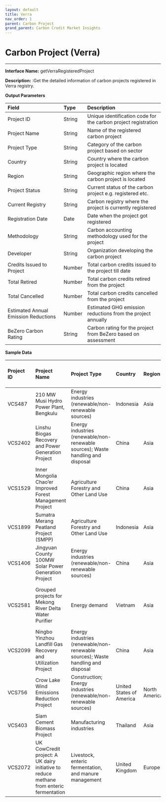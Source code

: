```yaml
---
layout: default
title: Verra
nav_order: 1
parent: Carbon Project
grand_parent: Carbon Credit Market Insights
---
```


# Carbon Project (Verra)
---

**Interface Name:** getVerraRegisteredProject

**Description:** :Get the detailed information of carbon projects registered in Verra registry.

**Output Parameters**

| Field                               | Type   | Description                                                       |
|:-------------------------------------|:--------|:-------------------------------------------------------------------|
| Project ID                          | String | Unique identification code for the carbon project registration    |
| Project Name                        | String | Name of the registered carbon project                             |
| Project Type                        | String | Category of the carbon project based on sector                     |
| Country                             | String | Country where the carbon project is located                       |
| Region                              | String | Geographic region where the carbon project is located             |
| Project Status                      | String | Current status of the carbon project e.g. registered etc.         |
| Current Registry                    | String | Carbon registry where the project is currently registered         |
| Registration Date                   | Date   | Date when the project got registered                              |
| Methodology                         | String | Carbon accounting methodology used for the project                |
| Developer                           | String | Organization developing the carbon project                        |
| Credits Issued to Project           | Number | Total carbon credits issued to the project till date              |
| Total Retired                       | Number | Total carbon credits retired from the project                     |
| Total Cancelled                     | Number | Total carbon credits cancelled from the project                   |
| Estimated Annual Emission Reductions| Number | Estimated GHG emission reductions from the project annually       |
| BeZero Carbon Rating                | String | Carbon rating for the project from BeZero based on assessment     |


**Sample Data**

| Project ID | Project Name | Project Type | Country | Region | Project Status | Current Registry | Registration Date | Methodology | Developer | Credits Issued to Project | Total Retired | Total Cancelled | Estimated Annual Emission Reductions | BeZero Carbon Rating |
|:------------|:--------------|:--------------|:---------|:--------|:----------------|:------------------|:-------------------|:-------------|-----------|:----------------------------|:---------------|:-----------------|:------------------------------------|:----------------------|
| VCS487     | 210 MW Musi Hydro Power Plant, Bengkulu | Energy industries (renewable/non-renewable sources) | Indonesia | Asia | Registered | Verra | 2020-04-06 | ACM0002 | PT. PLN (Persero) | 6,432,548 | 3,182,476 | 302,069 | 953,128 | BB |
| VCS2402    | Linshu Biogas Recovery and Power Generation Project | Energy industries (renewable/non-renewable sources); Waste handling and disposal | China | Asia | Registered | Verra | 2021-08-04 | ACM0014 | VPOWER New Energy Technology (LinYi) LTD | 828,251 | 360,846 | 12,483 | 359,691 | B |
| VCS1529    | Inner Mongolia Chao’er Improved Forest Management Project | Agriculture Forestry and Other Land Use | China | Asia | Registered | Verra | 2020-04-06 | VM0010 | Chao’er Forest Bureau of Inner Mongolia Autonomous Region | 445,305 | 197,634 | 0 | 90,035 | B |
| VCS1899 | Sumatra Merang Peatland Project (SMPP) | Agriculture Forestry and Other Land Use | Indonesia | Asia | Registered | Verra | 2020-04-06 | VM0007 | Multiple Proponents | 2,663,148 | 2,250,456 | 6,600 | 1,338,569 | A |
| VCS1406 | Jingyuan County 100MW Solar Power Generation Project | Energy industries (renewable/non-renewable sources) | China | Asia | Registered | Verra | 2020-04-06 | ACM0002 | Gansu Deyou Energy Technology Co., Ltd | 859,993 | 508,148 | 31,237 | 128,589 | B |
| VCS2581 | Grouped projects for Mekong River Delta Water Purifier | Energy demand | Vietnam | Asia | Registered | Verra | 2022-07-25 | AMS-III.AV. | Sustainability Investment Promotion and Development Joint Stock Company | 645,596 | 11,871 | 0 | 1,202,693 | BB |
| VCS2099 | Ningbo Yinzhou Landfill Gas Recovery and Utilization Project | Energy industries (renewable/non-renewable sources); Waste handling and disposal | China | Asia | Registered | Verra | 2020-06-16 | ACM0001 | Ningbo Micropowers New Energy Co., Ltd. | 360,066 | 360,066 | 0 | 88,139 | BBB |
| VCS756 | Crow Lake Wind Emissions Reduction Project | Construction; Energy industries (renewable/non-renewable sources) | United States of America | North America | Registered | Verra | 2020-04-06 | ACM0002 | Multiple Proponents | 3,387,900 | 2,770,459 | 37,807 | 432,128 | B |
| VCS403 | Siam Cement Biomass Project | Manufacturing industries | Thailand | Asia | Registered | Verra | 2020-04-06 | ACM0003 | SCG Cement Co., Ltd. | 3,994,627 | 3,873,760 | 358 | 107,356 | BB |
| VCS2072 | UK CowCredit project: A UK dairy initiative to reduce methane from enteric fermentation | Livestock, enteric fermentation, and manure management | United Kingdom | Europe | Registered | Verra | 2020-11-05 | VM0041 | MOOTRAL SA | 3,303 | 109 | 0 | 187,563 | A |